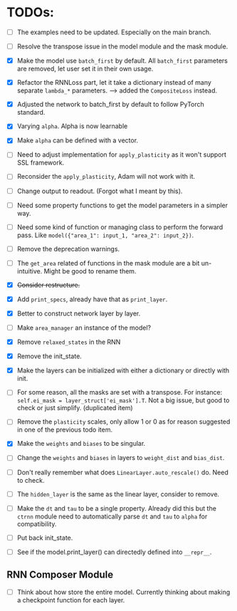 # TODOs:
- [ ] The examples need to be updated. Especially on the main branch.
- [ ] Resolve the transpose issue in the model module and the mask module.
- [x] Make the model use `batch_first` by default. All `batch_first` parameters are removed, let user set it in their own usage.
- [x] Refactor the RNNLoss part, let it take a dictionary instead of many separate `lambda_*` parameters. --> added the `CompositeLoss` instead.
- [x] Adjusted the network to batch_first by default to follow PyTorch standard.
- [x] Varying `alpha`. Alpha is now learnable
- [x] Make `alpha` can be defined with a vector.
- [ ] Need to adjust implementation for `apply_plasticity` as it won't support SSL framework.
- [ ] Reconsider the `apply_plasticity`, Adam will not work with it.
- [ ] Change output to readout. (Forgot what I meant by this).
- [ ] Need some property functions to get the model parameters in a simpler way.
- [ ] Need some kind of function or managing class to perform the forward pass. Like `model({"area_1": input_1, "area_2": input_2})`.
- [ ] Remove the deprecation warnings.
- [ ] The `get_area` related of functions in the mask module are a bit un-intuitive. Might be good to rename them.
- [x] ~~Consider restructure.~~
- [x] Add `print_specs`, already have that as `print_layer`.
- [x] Better to construct network layer by layer.
- [ ] Make `area_manager` an instance of the model?
- [x] Remove `relaxed_states` in the RNN
- [x] Remove the init_state.
- [x] Make the layers can be initialized with either a dictionary or directly with init.
- [ ] For some reason, all the masks are set with a transpose. For instance: `self.ei_mask = layer_struct['ei_mask'].T`. Not a big issue, but good to check or just simplify. (duplicated item)
- [ ] Remove the `plasticity` scales, only allow 1 or 0 as for reason suggested in one of the previous todo item.
- [x] Make the `weights` and `biases` to be singular.
- [ ] Change the `weights` and `biases` in layers to `weight_dist` and `bias_dist`.
- [ ] Don't really remember what does `LinearLayer.auto_rescale()` do. Need to check.
- [ ] The `hidden_layer` is the same as the linear layer, consider to remove.
- [ ] Make the `dt` and `tau` to be a single property. Already did this but the `ctrnn` module need to automatically parse `dt` and `tau` to `alpha` for compatibility.
- [ ] Put back init_state.
- [ ] See if the model.print_layer() can directedly defined into `__repr__`.


## RNN Composer Module
- [ ] Think about how store the entire model. Currently thinking about making a checkpoint function for each layer.
